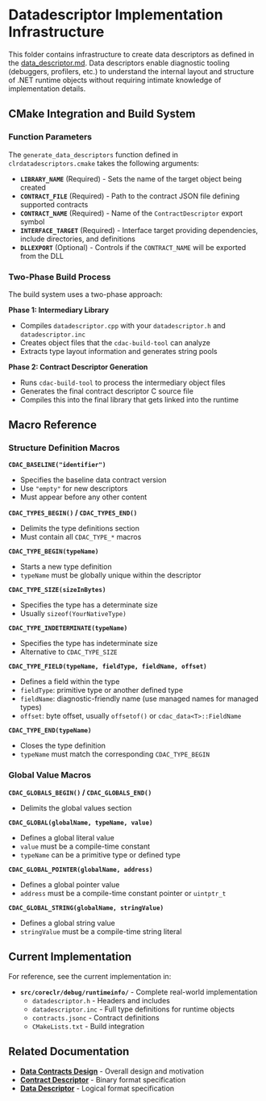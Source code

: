 # Datadescriptor Implementation Infrastructure

This folder contains infrastructure to create data descriptors as defined in the [data_descriptor.md](../../../../docs/design/datacontracts/data_descriptor.md). Data descriptors enable diagnostic tooling (debuggers, profilers, etc.) to understand the internal layout and structure of .NET runtime objects without requiring intimate knowledge of implementation details.

## CMake Integration and Build System

### Function Parameters

The `generate_data_descriptors` function defined in `clrdatadescriptors.cmake` takes the following arguments:

* **`LIBRARY_NAME`** (Required) - Sets the name of the target object being created
* **`CONTRACT_FILE`** (Required) - Path to the contract JSON file defining supported contracts
* **`CONTRACT_NAME`** (Required) - Name of the `ContractDescriptor` export symbol
* **`INTERFACE_TARGET`** (Required) - Interface target providing dependencies, include directories, and definitions
* **`DLLEXPORT`** (Optional) - Controls if the `CONTRACT_NAME` will be exported from the DLL

### Two-Phase Build Process

The build system uses a two-phase approach:

**Phase 1: Intermediary Library**
- Compiles `datadescriptor.cpp` with your `datadescriptor.h` and `datadescriptor.inc`
- Creates object files that the `cdac-build-tool` can analyze
- Extracts type layout information and generates string pools

**Phase 2: Contract Descriptor Generation**
- Runs `cdac-build-tool` to process the intermediary object files
- Generates the final contract descriptor C source file
- Compiles this into the final library that gets linked into the runtime


## Macro Reference

### Structure Definition Macros

**`CDAC_BASELINE("identifier")`**
- Specifies the baseline data contract version
- Use `"empty"` for new descriptors
- Must appear before any other content

**`CDAC_TYPES_BEGIN()` / `CDAC_TYPES_END()`**
- Delimits the type definitions section
- Must contain all `CDAC_TYPE_*` macros

**`CDAC_TYPE_BEGIN(typeName)`**
- Starts a new type definition
- `typeName` must be globally unique within the descriptor

**`CDAC_TYPE_SIZE(sizeInBytes)`**
- Specifies the type has a determinate size
- Usually `sizeof(YourNativeType)`

**`CDAC_TYPE_INDETERMINATE(typeName)`**
- Specifies the type has indeterminate size
- Alternative to `CDAC_TYPE_SIZE`

**`CDAC_TYPE_FIELD(typeName, fieldType, fieldName, offset)`**
- Defines a field within the type
- `fieldType`: primitive type or another defined type
- `fieldName`: diagnostic-friendly name (use managed names for managed types)
- `offset`: byte offset, usually `offsetof()` or `cdac_data<T>::FieldName`

**`CDAC_TYPE_END(typeName)`**
- Closes the type definition
- `typeName` must match the corresponding `CDAC_TYPE_BEGIN`

### Global Value Macros

**`CDAC_GLOBALS_BEGIN()` / `CDAC_GLOBALS_END()`**
- Delimits the global values section

**`CDAC_GLOBAL(globalName, typeName, value)`**
- Defines a global literal value
- `value` must be a compile-time constant
- `typeName` can be a primitive type or defined type

**`CDAC_GLOBAL_POINTER(globalName, address)`**
- Defines a global pointer value
- `address` must be a compile-time constant pointer or `uintptr_t`

**`CDAC_GLOBAL_STRING(globalName, stringValue)`**
- Defines a global string value
- `stringValue` must be a compile-time string literal


## Current Implementation

For reference, see the current implementation in:
- **`src/coreclr/debug/runtimeinfo/`** - Complete real-world implementation
  - `datadescriptor.h` - Headers and includes
  - `datadescriptor.inc` - Full type definitions for runtime objects
  - `contracts.jsonc` - Contract definitions
  - `CMakeLists.txt` - Build integration

## Related Documentation

- **[Data Contracts Design](../../../../docs/design/datacontracts/datacontracts_design.md)** - Overall design and motivation
- **[Contract Descriptor](../../../../docs/design/datacontracts/contract-descriptor.md)** - Binary format specification
- **[Data Descriptor](../../../../docs/design/datacontracts/data_descriptor.md)** - Logical format specification
